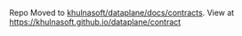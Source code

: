 Repo Moved to [khulnasoft/dataplane/docs/contracts](https://github.com/khulnasoft/dataplane/tree/main/docs/contract). View at https://khulnasoft.github.io/dataplane/contract